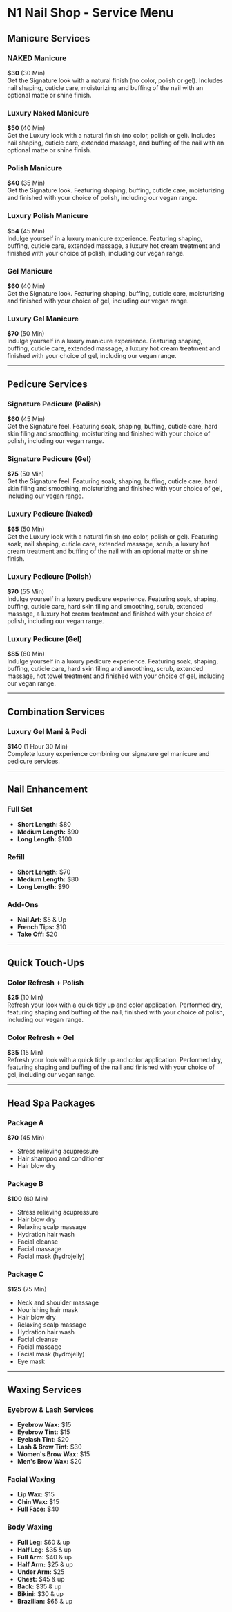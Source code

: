 # N1 Nail Shop - Service Menu

## Manicure Services

### NAKED Manicure
**$30** (30 Min)  
Get the Signature look with a natural finish (no color, polish or gel). Includes nail shaping, cuticle care, moisturizing and buffing of the nail with an optional matte or shine finish.

### Luxury Naked Manicure
**$50** (40 Min)  
Get the Luxury look with a natural finish (no color, polish or gel). Includes nail shaping, cuticle care, extended massage, and buffing of the nail with an optional matte or shine finish.

### Polish Manicure
**$40** (35 Min)  
Get the Signature look. Featuring shaping, buffing, cuticle care, moisturizing and finished with your choice of polish, including our vegan range.

### Luxury Polish Manicure
**$54** (45 Min)  
Indulge yourself in a luxury manicure experience. Featuring shaping, buffing, cuticle care, extended massage, a luxury hot cream treatment and finished with your choice of polish, including our vegan range.

### Gel Manicure
**$60** (40 Min)  
Get the Signature look. Featuring shaping, buffing, cuticle care, moisturizing and finished with your choice of gel, including our vegan range.

### Luxury Gel Manicure
**$70** (50 Min)  
Indulge yourself in a luxury manicure experience. Featuring shaping, buffing, cuticle care, extended massage, a luxury hot cream treatment and finished with your choice of gel, including our vegan range.

---

## Pedicure Services

### Signature Pedicure (Polish)
**$60** (45 Min)  
Get the Signature feel. Featuring soak, shaping, buffing, cuticle care, hard skin filing and smoothing, moisturizing and finished with your choice of polish, including our vegan range.

### Signature Pedicure (Gel)
**$75** (50 Min)  
Get the Signature feel. Featuring soak, shaping, buffing, cuticle care, hard skin filing and smoothing, moisturizing and finished with your choice of gel, including our vegan range.

### Luxury Pedicure (Naked)
**$65** (50 Min)  
Get the Luxury look with a natural finish (no color, polish or gel). Featuring soak, nail shaping, cuticle care, extended massage, scrub, a luxury hot cream treatment and buffing of the nail with an optional matte or shine finish.

### Luxury Pedicure (Polish)
**$70** (55 Min)  
Indulge yourself in a luxury pedicure experience. Featuring soak, shaping, buffing, cuticle care, hard skin filing and smoothing, scrub, extended massage, a luxury hot cream treatment and finished with your choice of polish, including our vegan range.

### Luxury Pedicure (Gel)
**$85** (60 Min)  
Indulge yourself in a luxury pedicure experience. Featuring soak, shaping, buffing, cuticle care, hard skin filing and smoothing, scrub, extended massage, hot towel treatment and finished with your choice of gel, including our vegan range.

---

## Combination Services

### Luxury Gel Mani & Pedi
**$140** (1 Hour 30 Min)  
Complete luxury experience combining our signature gel manicure and pedicure services.

---

## Nail Enhancement

### Full Set
- **Short Length:** $80
- **Medium Length:** $90  
- **Long Length:** $100

### Refill
- **Short Length:** $70
- **Medium Length:** $80
- **Long Length:** $90

### Add-Ons
- **Nail Art:** $5 & Up
- **French Tips:** $10
- **Take Off:** $20

---

## Quick Touch-Ups

### Color Refresh + Polish
**$25** (10 Min)  
Refresh your look with a quick tidy up and color application. Performed dry, featuring shaping and buffing of the nail, finished with your choice of polish, including our vegan range.

### Color Refresh + Gel
**$35** (15 Min)  
Refresh your look with a quick tidy up and color application. Performed dry, featuring shaping and buffing of the nail and finished with your choice of gel, including our vegan range.

---

## Head Spa Packages

### Package A
**$70** (45 Min)  
- Stress relieving acupressure
- Hair shampoo and conditioner
- Hair blow dry

### Package B
**$100** (60 Min)  
- Stress relieving acupressure
- Hair blow dry
- Relaxing scalp massage
- Hydration hair wash
- Facial cleanse
- Facial massage
- Facial mask (hydrojelly)

### Package C
**$125** (75 Min)  
- Neck and shoulder massage
- Nourishing hair mask
- Hair blow dry
- Relaxing scalp massage
- Hydration hair wash
- Facial cleanse
- Facial massage
- Facial mask (hydrojelly)
- Eye mask

---

## Waxing Services

### Eyebrow & Lash Services
- **Eyebrow Wax:** $15
- **Eyebrow Tint:** $15
- **Eyelash Tint:** $20
- **Lash & Brow Tint:** $30
- **Women's Brow Wax:** $15
- **Men's Brow Wax:** $20

### Facial Waxing
- **Lip Wax:** $15
- **Chin Wax:** $15
- **Full Face:** $40

### Body Waxing
- **Full Leg:** $60 & up
- **Half Leg:** $35 & up
- **Full Arm:** $40 & up
- **Half Arm:** $25 & up
- **Under Arm:** $25
- **Chest:** $45 & up
- **Back:** $35 & up
- **Bikini:** $30 & up
- **Brazilian:** $65 & up